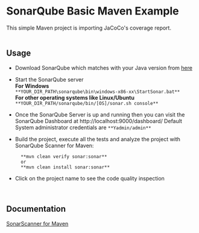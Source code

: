 # SonarQube Basic Maven Example

This simple Maven project is importing JaCoCo's coverage report.
<br /><br />

## Usage

* Download SonarQube which matches with your Java version from [here](https://www.sonarqube.org/downloads/)

* Start the SonarQube server\
**For Windows**\
`**YOUR_DIR_PATH\sonarqube\bin\windows-x86-xx\StartSonar.bat**`\
**For other operating systems like Linux/Ubuntu**\
`**YOUR_DIR_PATH/sonarqube/bin/[OS]/sonar.sh console**`

* Once the SonarQube Server is up and running then you can visit the SonarQube Dashboard at http://localhost:9000/dashboard/
Default System administrator credentials are `**Yadmin/admin**`

* Build the project, execute all the tests and analyze the project with SonarQube Scanner for Maven:

        **mvn clean verify sonar:sonar**
        or
        **mvn clean install sonar:sonar**
        
* Click on the project name to see the code quality inspection
<br />

## Documentation

[SonarScanner for Maven](https://docs.sonarqube.org/latest/analysis/scan/sonarscanner-for-maven/)
